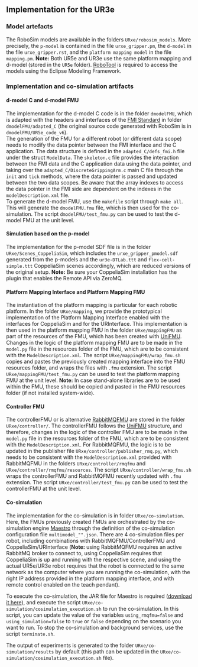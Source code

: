 ## Implementation for the UR3e
### Model artefacts
The RoboSim models are available in the folders ```URxe/robosim_models```. More precisely, the ```p-model``` is contained in the file ```urxe_gripper.pm```, the ```d-model``` in the file ```urxe_gripper.rst```, and the ```platform mapping model``` in the file ```mapping.pm```. **Note:** Both UR5e and UR3e use the same platform mapping and d-model (stored in the `UR5e` folder). [RoboTool](https://robostar.cs.york.ac.uk/robotool/) is required to access the models using the Eclipse Modeling Framework.

### Implementation and co-simulation artifacts

#### d-model C and d-model FMU
The implementation for the d-model C code is in the folder ```dmodelFMU```, which is adapted with the headers and interfaces of the [FMI Standard](https://github.com/modelica/fmi-standard) in folder ```dmodelFMU/adapted_C``` (the original source code generated with RoboSim is in `dmodelFMU/UR5e_code_v6`).  
The generation of the FMU for a different robot (or different data scope) needs to modify the data pointer between the FMI interface and the C application. The data structure is defined in the ```adapted_C/defs_fmi.h``` file under the struct ```ModelData```.
The ```skeleton.c``` file provides the interaction between the FMI data and the C application data using the data pointer, and taking over the ```adapted_C/DiscreteGrippingArm.c``` main C file through the ```init``` and ```tick``` methods, where the data pointer is passed and updated between the two data scopes. Be aware that the array indexes to access the data pointer in the FMI side are dependent on the indexes in the ```modelDescription.xml``` file.  
To generate the d-model FMU, use the ```makefile``` script through ```make all```. This will generate the ```dmodelFMU.fmu``` file, which is then used for the co-simulation.
The script ```dmodelFMU/test_fmu.py``` can be used to test the d-model FMU at the unit level.

#### Simulation based on the p-model
The implementation for the p-model SDF file is in the folder ```URxe/Scenes_CoppeliaSim```, which includes the ```urxe_gripper_pmodel.sdf``` generated from the p-models and the ```ur3e-DTLab.ttt``` and ```flex-cell-simple.ttt``` CoppeliaSim scenes accordingly, which are reduced versions of the original setup.
**Note:** Be sure your CoppeliaSim installation has the plugin that enables the Remote API via ZeroMQ.

#### Platform Mapping Interface and Platform Mapping FMU
The instantiation of the platform mapping is particular for each robotic platform. In the folder ```URxe/mapping```, we provide the prototypical implementation of the Platform Mapping Interface enabled with the interfaces for CoppeliaSim and for the URInterface.
This implementation is then used in the platform mapping FMU in the folder ```URxe/mappingFMU``` as part of the resources of the FMU, which has been created with [UniFMU](https://github.com/INTO-CPS-Association/unifmu).
Changes in the logic of the platform mapping FMU are to be made in the ```model.py``` file in the resources folder of the FMU, which are to be consistent with the ```ModelDescription.xml```.
The script ```URxe/mappingFMU/wrap_fmu.sh``` copies and pastes the previously created mapping interface into the FMU resources folder, and wraps the files with ```.fmu``` extension.
The script ```URxe/mappingFMU/test_fmu.py``` can be used to test the platform mapping FMU at the unit level.
**Note:** In case stand-alone libraries are to be used within the FMU, these should be copied and pasted in the FMU resources folder (if not installed system-wide).

#### Controller FMU
The controllerFMU or is alternative [RabbitMQFMU](https://github.com/INTO-CPS-Association/fmu-rabbitmq) are stored in the folder ```URxe/controller/```. The controllerFMU follows the [UniFMU](https://github.com/INTO-CPS-Association/unifmu) structure, and therefore, changes in the logic of the controller FMU are to be made in the ```model.py``` file in the resources folder of the FMU, which are to be consistent with the ```ModelDescription.xml```.
For RabbitMQFMU, the logic is to be updated in the publisher file ```URxe/controller/publisher_rmq.py```, which needs to be consistent with the ```ModelDescription.xml``` provided with RabbitMQFMU in the folders ```URxe/controller/rmqfmu``` and ```URxe/controller/rmqfmu/resources```.
The script ```URxe/controller/wrap_fmu.sh``` wraps the controllerFMU and RabbitMQFMU recently updated with ```.fmu``` extension.
The script ```URxe/controller/test_fmu.py``` can be used to test the controllerFMU at the unit level.


#### Co-simulation
The implementation for the co-simulation is in folder ```URxe/co-simulation```. Here, the FMUs previously created FMUs are orchestrated by the co-simulation engine [Maestro](https://github.com/INTO-CPS-Association/maestro) through the definition of the co-simulation configuration file ```multimodel_"".json```. There are 4 co-simulation files per robot, including combinations with RabbitMQFMU/ControllerFMU and CoppeliaSim/URInterface (**Note:** using RabbitMQFMU requires an active RabbitMQ broker to connect to, using CoppeliaSim requires that CoppeliaSim is up and running with the respective scene, and using the actual UR5e/UR3e robot requires that the robot is connected to the same network as the computer where you are running the co-simulation, with the right IP address provided in the platform mapping interface, and with remote control enabled on the teach pendant).

To execute the co-simulation, the JAR file for Maestro is required ([download it here](https://github.com/INTO-CPS-Association/maestro/releases/latest)), and execute the script ```URxe/co-simulation/cosimulation_execution.sh``` to run the co-simulation.
In this script, you can update the value of the variables ```using_rmqfmu=false``` and ```using_simulation=false``` to `true` or `false` depending on the scenario you want to run.
To stop the co-simulation and background services, use the script ```terminate.sh```.

The output of experiments is generated to the folder ```URxe/co-simulation/results``` by default (this path can be updated in the ```URxe/co-simulation/cosimulation_execution.sh``` file).


